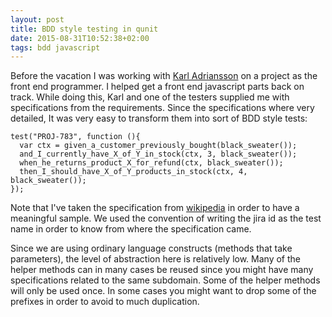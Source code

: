 ```yaml
---
layout: post
title: BDD style testing in qunit
date: 2015-08-31T10:52:38+02:00
tags: bdd javascript
---
```


Before the vacation I was working with [Karl Adriansson](https://twitter.com/HerrAdriansson) on a project as the front end programmer. I helped get a front end javascript parts back on track. While doing this, Karl and one of the testers supplied me with specifications from the requirements. Since the specifications where very detailed, It was very easy to transform them into sort of BDD style tests:

```
test("PROJ-783", function (){
  var ctx = given_a_customer_previously_bought(black_sweater());
  and_I_currently_have_X_of_Y_in_stock(ctx, 3, black_sweater());
  when_he_returns_product_X_for_refund(ctx, black_sweater());
  then_I_should_have_X_of_Y_products_in_stock(ctx, 4, black_sweater());
});
```

Note that I've taken the specification from [wikipedia](https://en.wikipedia.org/wiki/Behavior-driven_development) in order to have a meaningful sample. We used the convention of writing the jira id as the test name in order to know from where the specification came.

Since we are using ordinary language constructs (methods that take parameters), the level of abstraction here is relatively low. Many of the helper methods can in many cases be reused since you might have many specifications related to the same subdomain. Some of the helper methods will only be used once. In some cases you might want to drop some of the prefixes in order to avoid to much duplication.

